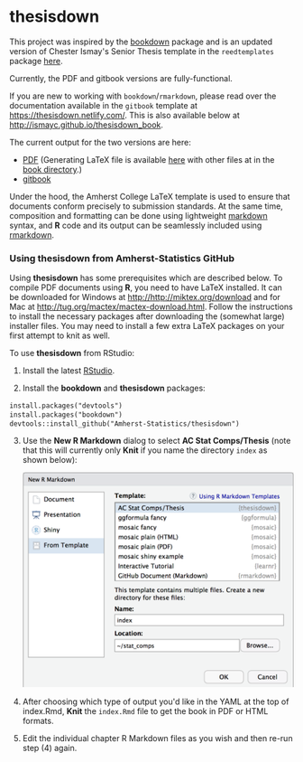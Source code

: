# thesisdown

This project was inspired by the [bookdown](http://github.com/rstudio/bookdown) package and is an updated version of Chester Ismay's Senior Thesis template in the `reedtemplates` package [here](http://github.com/ismayc/reedtemplates). 

Currently, the PDF and gitbook versions are fully-functional.  

If you are new to working with `bookdown`/`rmarkdown`, please read over the documentation available in the `gitbook` template at https://thesisdown.netlify.com/.  This is also available below at http://ismayc.github.io/thesisdown_book.

The current output for the two versions are here:
- [PDF](https://github.com/Amherst-Statistics/thesisdown/blob/master/comps_example_pdf/_book/thesis.pdf) (Generating LaTeX file is available [here](https://github.com/Amherst-Statistics/thesisdown/blob/master/comps_example_pdf/_book/thesis.tex) with other files at in the [book directory](https://github.com/Amherst-Statistics/thesisdown/comps_example_pdf/_book).)
- [gitbook](https://bebailey.github.io/teaching/comps_book/index.html)

Under the hood, the Amherst College LaTeX template is used to ensure that documents conform precisely to submission standards. At the same time, composition and formatting can be done using lightweight [markdown](http://rmarkdown.rstudio.com/authoring_basics.html) syntax, and **R** code and its output can be seamlessly included using [rmarkdown](http://rmarkdown.rstudio.com).

### Using thesisdown from Amherst-Statistics GitHub

Using **thesisdown** has some prerequisites which are described below. To compile PDF documents using **R**, you need to have LaTeX installed.  It can be downloaded for Windows at <http://http://miktex.org/download> and for Mac at <http://tug.org/mactex/mactex-download.html>.  Follow the instructions to install the necessary packages after downloading the (somewhat large) installer files.  You may need to install a few extra LaTeX packages on your first attempt to knit as well.

To use **thesisdown** from RStudio:

1. Install the latest [RStudio](http://www.rstudio.com/products/rstudio/download/).

2. Install the **bookdown** and **thesisdown** packages: 

```
install.packages("devtools")
install.packages("bookdown")
devtools::install_github("Amherst-Statistics/thesisdown")
```

3. Use the **New R Markdown** dialog to select **AC Stat Comps/Thesis** (note that this will currently only **Knit** if you name the directory `index` as shown below):

    ![New R Markdown](thesis_rmd.png)
    

4. After choosing which type of output you'd like in the YAML at the top of index.Rmd, **Knit** the `index.Rmd` file to get the book in PDF or HTML formats.

5. Edit the individual chapter R Markdown files as you wish and then re-run step (4) again.
